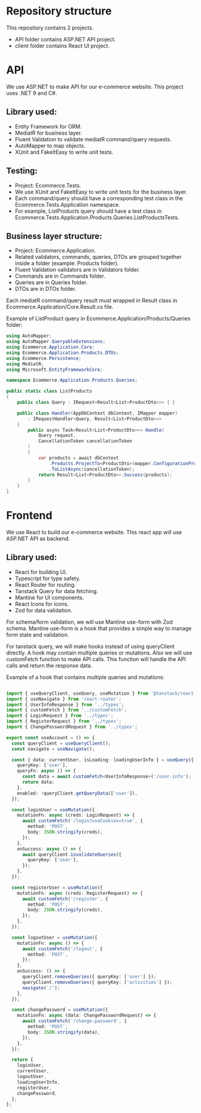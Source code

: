 # Repository structure

This repository contains 2 projects.
- API folder contains ASP.NET API project.
- client folder contains React UI project.

# API

We use ASP.NET to make API for our e-commerce website. This project uses .NET 9 and C#.

## Library used:

-   Entity Framework for ORM.
-   MediatR for business layer.
-   Fluent Validation to validate mediatR command/query requests.
-   AutoMapper to map objects.
-   XUnit and FakeItEasy to write unit tests.

## Testing:

-   Project: Ecommerce.Tests.
-   We use XUnit and FakeItEasy to write unit tests for the business layer.
-   Each command/query should have a corresponding test class in the Ecommerce.Tests.Application namespace.
-   For example, ListProducts query should have a test class in Ecommerce.Tests.Application.Products.Queries.ListProductsTests.

## Business layer structure:

-   Project: Ecommerce.Application.
-   Related validators, commands, queries, DTOs are grouped together inside a folder (example: Products folder).
-   Fluent Validation validators are in Validators folder.
-   Commands are in Commands folder.
-   Queries are in Queries folder.
-   DTOs are in DTOs folder.

Each mediatR command/query result must wrapped in Result class in Ecommerce.Application/Core.Result.cs file.

Example of ListProduct query in Ecommerce.Application/Products/Queries folder:

```C#
using AutoMapper;
using AutoMapper.QueryableExtensions;
using Ecommerce.Application.Core;
using Ecommerce.Application.Products.DTOs;
using Ecommerce.Persistence;
using MediatR;
using Microsoft.EntityFrameworkCore;

namespace Ecommerce.Application.Products.Queries;

public static class ListProducts
{
    public class Query : IRequest<Result<List<ProductDto>>> { }

    public class Handler(AppDbContext dbContext, IMapper mapper)
        : IRequestHandler<Query, Result<List<ProductDto>>>
    {
        public async Task<Result<List<ProductDto>>> Handle(
            Query request,
            CancellationToken cancellationToken
        )
        {
            var products = await dbContext
                .Products.ProjectTo<ProductDto>(mapper.ConfigurationProvider)
                .ToListAsync(cancellationToken);
            return Result<List<ProductDto>>.Success(products);
        }
    }
}

```

# Frontend

We use React to build our e-commerce website. This react app will use ASP.NET API as backend.

## Library used:
- React for building UI.
- Typescript for type safety.
- React Router for routing.
- Tanstack Query for data fetching.
- Mantine for UI components.
- React Icons for icons.
- Zod for data validation.

For schema/form validation, we will use Mantine use-form with Zod schema. Mantine use-form is a hook that provides a simple way to manage form state and validation.

For tanstack query, we will make hooks instead of using queryClient directly. A hook may contain multiple queries or mutations. Also we will use customFetch function to make API calls. This function will handle the API calls and return the response data.

Example of a hook that contains multiple queries and mutations:

```typescript

import { useQueryClient, useQuery, useMutation } from '@tanstack/react-query';
import { useNavigate } from 'react-router';
import { UserInfoResponse } from '../types';
import { customFetch } from '../customFetch';
import { LoginRequest } from '../types';
import { RegisterRequest } from '../types';
import { ChangePasswordRequest } from '../types';

export const useAccount = () => {
  const queryClient = useQueryClient();
  const navigate = useNavigate();

  const { data: currentUser, isLoading: loadingUserInfo } = useQuery({
    queryKey: ['user'],
    queryFn: async () => {
      const data = await customFetch<UserInfoResponse>('/user-info');
      return data;
    },
    enabled: !queryClient.getQueryData(['user']),
  });

  const loginUser = useMutation({
    mutationFn: async (creds: LoginRequest) => {
      await customFetch('/login?useCookies=true', {
        method: 'POST',
        body: JSON.stringify(creds),
      });
    },
    onSuccess: async () => {
      await queryClient.invalidateQueries({
        queryKey: ['user'],
      });
    },
  });

  const registerUser = useMutation({
    mutationFn: async (creds: RegisterRequest) => {
      await customFetch('/register', {
        method: 'POST',
        body: JSON.stringify(creds),
      });
    },
  });

  const logoutUser = useMutation({
    mutationFn: async () => {
      await customFetch('/logout', {
        method: 'POST',
      });
    },
    onSuccess: () => {
      queryClient.removeQueries({ queryKey: ['user'] });
      queryClient.removeQueries({ queryKey: ['activities'] });
      navigate('/');
    },
  });

  const changePassword = useMutation({
    mutationFn: async (data: ChangePasswordRequest) => {
      await customFetch('/change-password', {
        method: 'POST',
        body: JSON.stringify(data),
      });
    },
  });

  return {
    loginUser,
    currentUser,
    logoutUser,
    loadingUserInfo,
    registerUser,
    changePassword,
  };
};
```